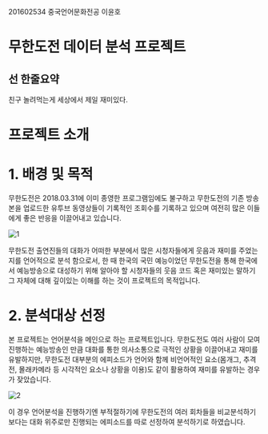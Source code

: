 201602534 중국언어문화전공 이윤호

# 무한도전 데이터 분석 프로젝트
## 선 한줄요약
친구 놀려먹는게 세상에서 제일 재미있다.

# 프로젝트 소개
# 1. 배경 및 목적
무한도전은 2018.03.31에 이미 종영한 프로그램임에도 불구하고 무한도전의 기존 방송본을 업로드한 유투브 동영상들이 기록적인 조회수를 기록하고 있으며 여전히 많은 이들에게 좋은 반응을 이끌어내고 있습니다.

![1](https://user-images.githubusercontent.com/74258352/101723485-b862a780-3aef-11eb-8cfd-9ad170ca421f.png)

무한도전 출연진들의 대화가 어떠한 부분에서 많은 시청자들에게 웃음과 재미를 주었는지를 언어적으로 분석 함으로서, 한 때 한국의 국민 예능이었던 무한도전을 통해 한국에서 예능방송으로 대성하기 위해 알아야 할 시청자들의 웃음 코드 혹은 재미있는 말하기 그 자체에 대해 깊이있는 이해를 하는 것이 프로젝트의 목적입니다.

# 2. 분석대상 선정
본 프로젝트는 언어분석을 메인으로 하는 프로젝트입니다.
무한도전도 여러 사람이 모여 진행하는 예능방송인 만큼 대화를 통한 의사소통으로 극적인 상황을 이끌어내고 재미를 유발하지만, 무한도전 대부분의 에피소드가 언어와 함께 비언어적인 요소(몸개그, 추격전, 몰래카메라 등 시각적인 요소나 상황을 이용)도 같이 활용하여 재미를 유발하는 경우가 잦았습니다. 

![2](https://user-images.githubusercontent.com/74258352/101724229-6cb0fd80-3af1-11eb-9406-656ad1a9ea6c.png)

이 경우 언어분석을 진행하기엔 부적절하기에 무한도전의 여러 회차들을 비교분석하기 보다는 대화 위주로만 진행되는 에피소드를 따로 선정하여 분석하기로 하였습니다.

